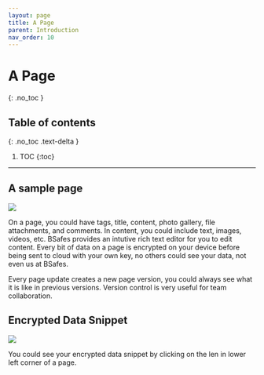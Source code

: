 ```yaml
---
layout: page
title: A Page 
parent: Introduction
nav_order: 10 
---
```



# A Page 
{: .no_toc }

## Table of contents
{: .no_toc .text-delta }

1. TOC
{:toc}

---

## A sample page 
![](https://statics.bsafes.com/samplePage.png)

On a page, you could have tags, title, content, photo gallery, file attachments, and comments. In content, you could include text, images, videos, etc. BSafes provides an intutive rich text editor for you to edit content. Every bit of data on a page is encrypted on your device before being sent to cloud with your own key, no others could see your data, not even us at BSafes.

Every page update creates a new page version, you could always see what it is like in previous versions. Version control is very useful for team collaboration.

## Encrypted Data Snippet
![](https://statics.bsafes.com/encryptedDataSnippet.png)

You could see your encrypted data snippet by clicking on the len in lower left corner of a page.
